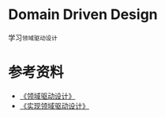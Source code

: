 # Domain Driven Design
学习`领域驱动设计`

# 参考资料
* [《领域驱动设计》](https://book.douban.com/subject/26819666/)
* [《实现领域驱动设计》](https://book.douban.com/subject/25844633/)
